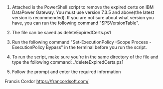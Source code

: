 1. Attached is the PowerShell script to remove the expired certs on IBM DataPower Gateway. You must use version 7.3.5 and above(the latest version is recommended). If you are not sure about what version you have, you can run the following command "$PSVersionTable".

2. The file can be saved as deleteExpiredCerts.ps1

3. Run the following command "Set-ExecutionPolicy -Scope Process -ExecutionPolicy Bypass" in the terminal before you run the script.


4. To run the script, make sure you're in the same directory of the file and type the following command: ./deleteExpiredCerts.ps1

5. Follow the prompt and enter the required information


Francis Cordor 
https://francordsoft.com/
